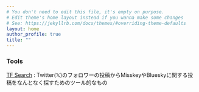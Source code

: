 ```yaml
---
# You don't need to edit this file, it's empty on purpose.
# Edit theme's home layout instead if you wanna make some changes
# See: https://jekyllrb.com/docs/themes/#overriding-theme-defaults
layout: home
author_profile: true
title: ""
---
```

### Tools

[TF Search](https://ametama69.github.io/tfsearch/)
: Twitter(𝕏)のフォロワーの投稿からMisskeyやBlueskyに関する投稿をなんとなく探すためのツール的なもの